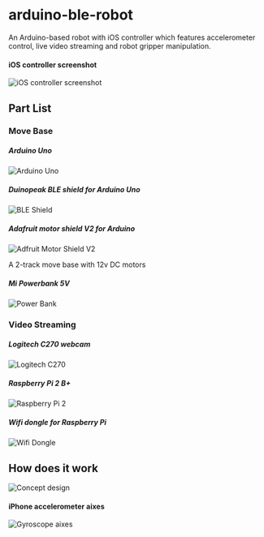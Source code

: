 # arduino-ble-robot
An Arduino-based robot with iOS controller which features accelerometer control, live video streaming and robot gripper manipulation.

#### iOS controller screenshot
![iOS controller screenshot](/assets/ios_screenshot.png)

## Part List

### Move Base
##### Arduino Uno
![Arduino Uno](/assets/ArduinoUno_R3_Front_450px.jpg)

##### Duinopeak BLE shield for Arduino Uno
![BLE Shield](/assets/ble4shield.png)

##### Adafruit motor shield V2 for Arduino
![Adfruit Motor Shield V2](/assets/motor_shield_v2.jpg)

A 2-track move base with 12v DC motors

##### Mi Powerbank 5V
![Power Bank](/assets/powerbank.jpeg)

### Video Streaming
##### Logitech C270 webcam
![Logitech C270](/assets/c270.png)

##### Raspberry Pi 2 B+
![Raspberry Pi 2](/assets/raspberry_pi_2.jpg)

##### Wifi dongle for Raspberry Pi
![Wifi Dongle](/assets/EDUP.jpg)

## How does it work

![Concept design](/assets/design_scratch.png)

#### iPhone accelerometer aixes
![Gyroscope aixes](/assets/Gyro.png)
